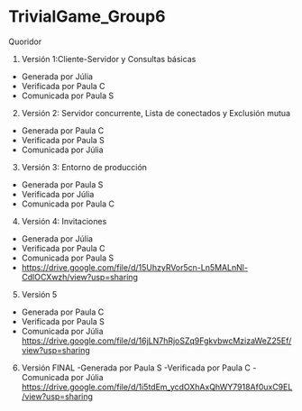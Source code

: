 # TrivialGame_Group6
Quoridor
1. Versión 1:Cliente-Servidor y Consultas básicas
- Generada por Júlia  
- Verificada por Paula C
- Comunicada por Paula S
2. Versión 2: Servidor concurrente, Lista de conectados y Exclusión mutua
- Generada por Paula C
- Verificada por Paula S
- Comunicada por Júlia
3. Versión 3: Entorno de producción
- Generada por Paula S
- Verificada por Júlia
- Comunicada por Paula C
4. Versión 4: Invitaciones
- Generada por Júlia  
- Verificada por Paula C
- Comunicada por Paula S
- https://drive.google.com/file/d/15UhzyRVor5cn-Ln5MALnNl-CdlOCXwzh/view?usp=sharing
5. Versión 5
- Generada por Paula C
- Verificada por Paula S
- Comunicada por Júlia https://drive.google.com/file/d/16jLN7hRjoSZq9FgkvbwcMzizaWeZ25Ef/view?usp=sharing
6. Versión FINAL
-Generada por Paula S
-Verificada por Paula C
-Comunicada por Júlia https://drive.google.com/file/d/1i5tdEm_ycdOXhAxQhWY7918Af0uxC9EL/view?usp=sharing
